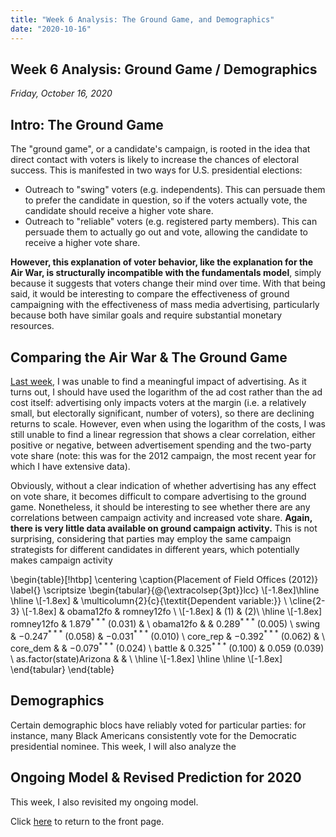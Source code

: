 ```yaml
---
title: "Week 6 Analysis: The Ground Game, and Demographics"
date: "2020-10-16"
---
```


## Week 6 Analysis: Ground Game / Demographics
*Friday, October 16, 2020*

## Intro: The Ground Game
The "ground game", or a candidate's campaign, is rooted in the idea that direct contact with voters is likely to increase the chances of electoral success. This is manifested in two ways for U.S. presidential elections: 

- Outreach to "swing" voters (e.g. independents). This can persuade them to prefer the candidate in question, so if the voters actually vote, the candidate should receive a higher vote share.
- Outreach to "reliable" voters (e.g. registered party members). This can persuade them to actually go out and vote, allowing the candidate to receive a higher vote share. 

**However, this explanation of voter behavior, like the explanation for the Air War, is structurally incompatible with the fundamentals model**, simply because it suggests that voters change their mind over time. With that being said, it would be interesting to compare the effectiveness of ground campaigning with the effectiveness of mass media advertising, particularly because both have similar goals and require substantial monetary resources.

## Comparing the Air War & The Ground Game
[Last week](https://yanxifang.github.io/Gov-1347/2020/10/09/Week-Five-Predictions.html), I was unable to find a meaningful impact of advertising. As it turns out, I should have used the logarithm of the ad cost rather than the ad cost itself: advertising only impacts voters at the margin (i.e. a relatively small, but electorally significant, number of voters), so there are declining returns to scale. However, even when using the logarithm of the costs, I was still unable to find a linear regression that shows a clear correlation, either positive or negative, between advertisement spending and the two-party vote share (note: this was for the 2012 campaign, the most recent year for which I have extensive data).

Obviously, without a clear indication of whether advertising has any effect on vote share, it becomes difficult to compare advertising to the ground game. Nonetheless, it should be interesting to see whether there are any correlations between campaign activity and increased vote share. **Again, there is very little data available on ground campaign activity.** This is not surprising, considering that parties may employ the same campaign strategists for different candidates in different years, which potentially makes campaign activity 

\begin{table}[!htbp] \centering 
  \caption{Placement of Field Offices (2012)} 
  \label{} 
\scriptsize 
\begin{tabular}{@{\extracolsep{3pt}}lcc} 
\\[-1.8ex]\hline 
\hline \\[-1.8ex] 
 & \multicolumn{2}{c}{\textit{Dependent variable:}} \\ 
\cline{2-3} 
\\[-1.8ex] & obama12fo & romney12fo \\ 
\\[-1.8ex] & (1) & (2)\\ 
\hline \\[-1.8ex] 
 romney12fo & 1.879$^{***}$ (0.031) &  \\ 
  obama12fo &  & 0.289$^{***}$ (0.005) \\ 
  swing & $-$0.247$^{***}$ (0.058) & $-$0.031$^{***}$ (0.010) \\ 
  core\_rep & $-$0.392$^{***}$ (0.062) &  \\ 
  core\_dem &  & $-$0.079$^{***}$ (0.024) \\ 
  battle & 0.325$^{***}$ (0.100) & 0.059 (0.039) \\ 
  as.factor(state)Arizona &  &  \\ 
 \hline \\[-1.8ex] 
\hline 
\hline \\[-1.8ex] 
\end{tabular} 
\end{table} 

## Demographics
Certain demographic blocs have reliably voted for particular parties: for instance, many Black Americans consistently vote for the Democratic presidential nominee. This week, I will also analyze the 

## Ongoing Model & Revised Prediction for 2020
This week, I also revisited my ongoing model.

Click [here](https://yanxifang.github.io/Gov-1347) to return to the front page.

